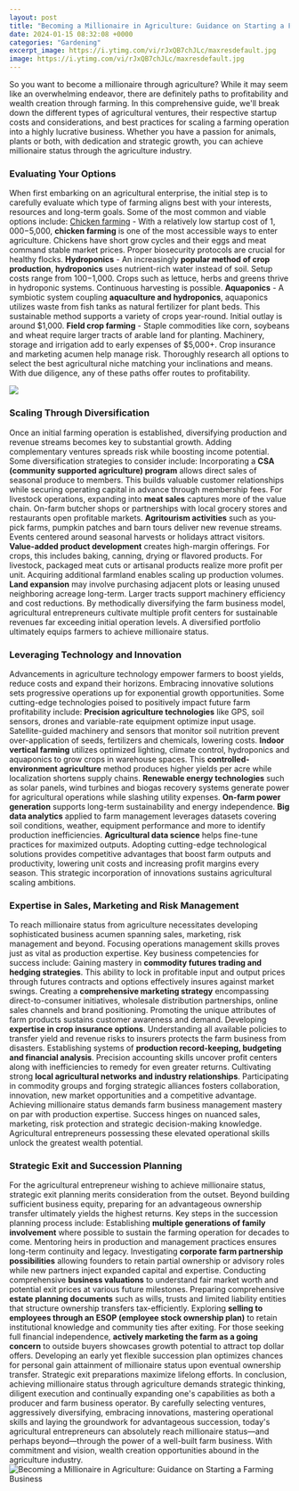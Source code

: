 ```yaml
---
layout: post
title: "Becoming a Millionaire in Agriculture: Guidance on Starting a Farming Business"
date: 2024-01-15 08:32:08 +0000
categories: "Gardening"
excerpt_image: https://i.ytimg.com/vi/rJxQB7chJLc/maxresdefault.jpg
image: https://i.ytimg.com/vi/rJxQB7chJLc/maxresdefault.jpg
---
```


So you want to become a millionaire through agriculture? While it may seem like an overwhelming endeavor, there are definitely paths to profitability and wealth creation through farming. In this comprehensive guide, we'll break down the different types of agricultural ventures, their respective startup costs and considerations, and best practices for scaling a farming operation into a highly lucrative business. Whether you have a passion for animals, plants or both, with dedication and strategic growth, you can achieve millionaire status through the agriculture industry.
### Evaluating Your Options
When first embarking on an agricultural enterprise, the initial step is to carefully evaluate which type of farming aligns best with your interests, resources and long-term goals. Some of the most common and viable options include:
[Chicken farming](https://fistore.mysenprints.com/collection/albury) - With a relatively low startup cost of $1,000-$5,000, **chicken farming** is one of the most accessible ways to enter agriculture. Chickens have short grow cycles and their eggs and meat command stable market prices. Proper biosecurity protocols are crucial for healthy flocks. 
**Hydroponics** - An increasingly **popular method of crop production**, **hydroponics** uses nutrient-rich water instead of soil. Setup costs range from $100-$1,000. Crops such as lettuce, herbs and greens thrive in hydroponic systems. Continuous harvesting is possible.
**Aquaponics** - A symbiotic system coupling **aquaculture and hydroponics**, aquaponics utilizes waste from fish tanks as natural fertilizer for plant beds. This sustainable method supports a variety of crops year-round. Initial outlay is around $1,000.
**Field crop farming** - Staple commodities like corn, soybeans and wheat require larger tracts of arable land for planting. Machinery, storage and irrigation add to early expenses of $5,000+. Crop insurance and marketing acumen help manage risk. 
Thoroughly research all options to select the best agricultural niche matching your inclinations and means. With due diligence, any of these paths offer routes to profitability.

![](https://okcredit-blog-images-prod.storage.googleapis.com/2020/10/farming.jpg)
### Scaling Through Diversification  
Once an initial farming operation is established, diversifying production and revenue streams becomes key to substantial growth. Adding complementary ventures spreads risk while boosting income potential. Some diversification strategies to consider include:
Incorporating a **CSA (community supported agriculture) program** allows direct sales of seasonal produce to members. This builds valuable customer relationships while securing operating capital in advance through membership fees. 
For livestock operations, expanding into **meat sales** captures more of the value chain. On-farm butcher shops or partnerships with local grocery stores and restaurants open profitable markets. 
**Agritourism activities** such as you-pick farms, pumpkin patches and barn tours deliver new revenue streams. Events centered around seasonal harvests or holidays attract visitors. 
**Value-added product development** creates high-margin offerings. For crops, this includes baking, canning, drying or flavored products. For livestock, packaged meat cuts or artisanal products realize more profit per unit.
Acquiring additional farmland enables scaling up production volumes. **Land expansion** may involve purchasing adjacent plots or leasing unused neighboring acreage long-term. Larger tracts support machinery efficiency and cost reductions.
By methodically diversifying the farm business model, agricultural entrepreneurs cultivate multiple profit centers for sustainable revenues far exceeding initial operation levels. A diversified portfolio ultimately equips farmers to achieve millionaire status.
### Leveraging Technology and Innovation
Advancements in agriculture technology empower farmers to boost yields, reduce costs and expand their horizons. Embracing innovative solutions sets progressive operations up for exponential growth opportunities. Some cutting-edge technologies poised to positively impact future farm profitability include:
**Precision agriculture technologies** like GPS, soil sensors, drones and variable-rate equipment optimize input usage. Satellite-guided machinery and sensors that monitor soil nutrition prevent over-application of seeds, fertilizers and chemicals, lowering costs.
**Indoor vertical farming** utilizes optimized lighting, climate control, hydroponics and aquaponics to grow crops in warehouse spaces. This **controlled-environment agriculture** method produces higher yields per acre while localization shortens supply chains. 
**Renewable energy technologies** such as solar panels, wind turbines and biogas recovery systems generate power for agricultural operations while slashing utility expenses. **On-farm power generation** supports long-term sustainability and energy independence.
**Big data analytics** applied to farm management leverages datasets covering soil conditions, weather, equipment performance and more to identify production inefficiencies. **Agricultural data science** helps fine-tune practices for maximized outputs.
Adopting cutting-edge technological solutions provides competitive advantages that boost farm outputs and productivity, lowering unit costs and increasing profit margins every season. This strategic incorporation of innovations sustains agricultural scaling ambitions.
### Expertise in Sales, Marketing and Risk Management    
To reach millionaire status from agriculture necessitates developing sophisticated business acumen spanning sales, marketing, risk management and beyond. Focusing operations management skills proves just as vital as production expertise. Key business competencies for success include:
Gaining mastery in **commodity futures trading and hedging strategies**. This ability to lock in profitable input and output prices through futures contracts and options effectively insures against market swings.
Creating a **comprehensive marketing strategy** encompassing direct-to-consumer initiatives, wholesale distribution partnerships, online sales channels and brand positioning. Promoting the unique attributes of farm products sustains customer awareness and demand. 
Developing **expertise in crop insurance options**. Understanding all available policies to transfer yield and revenue risks to insurers protects the farm business from disasters. 
Establishing systems of **production record-keeping, budgeting and financial analysis**. Precision accounting skills uncover profit centers along with inefficiencies to remedy for even greater returns. 
Cultivating strong **local agricultural networks and industry relationships**. Participating in commodity groups and forging strategic alliances fosters collaboration, innovation, new market opportunities and a competitive advantage.
Achieving millionaire status demands farm business management mastery on par with production expertise. Success hinges on nuanced sales, marketing, risk protection and strategic decision-making knowledge. Agricultural entrepreneurs possessing these elevated operational skills unlock the greatest wealth potential.
### Strategic Exit and Succession Planning
For the agricultural entrepreneur wishing to achieve millionaire status, strategic exit planning merits consideration from the outset. Beyond building sufficient business equity, preparing for an advantageous ownership transfer ultimately yields the highest returns. Key steps in the succession planning process include: 
Establishing **multiple generations of family involvement** where possible to sustain the farming operation for decades to come. Mentoring heirs in production and management practices ensures long-term continuity and legacy.
Investigating **corporate farm partnership possibilities** allowing founders to retain partial ownership or advisory roles while new partners inject expanded capital and expertise. 
Conducting comprehensive **business valuations** to understand fair market worth and potential exit prices at various future milestones. 
Preparing comprehensive **estate planning documents** such as wills, trusts and limited liability entities that structure ownership transfers tax-efficiently. 
Exploring **selling to employees through an ESOP (employee stock ownership plan)** to retain institutional knowledge and community ties after exiting.
For those seeking full financial independence, **actively marketing the farm as a going concern** to outside buyers showcases growth potential to attract top dollar offers.
Developing an early yet flexible succession plan optimizes chances for personal gain attainment of millionaire status upon eventual ownership transfer. Strategic exit preparations maximize lifelong efforts.
In conclusion, achieving millionaire status through agriculture demands strategic thinking, diligent execution and continually expanding one's capabilities as both a producer and farm business operator. By carefully selecting ventures, aggressively diversifying, embracing innovations, mastering operational skills and laying the groundwork for advantageous succession, today's agricultural entrepreneurs can absolutely reach millionaire status—and perhaps beyond—through the power of a well-built farm business. With commitment and vision, wealth creation opportunities abound in the agriculture industry.
![Becoming a Millionaire in Agriculture: Guidance on Starting a Farming Business](https://i.ytimg.com/vi/rJxQB7chJLc/maxresdefault.jpg)